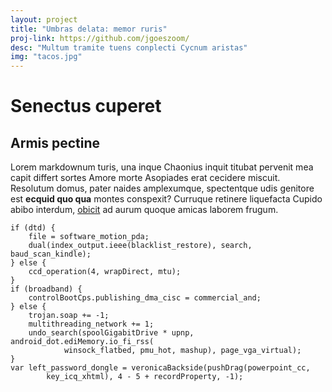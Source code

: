 ```yaml
---
layout: project
title: "Umbras delata: memor ruris"
proj-link: https://github.com/jgoeszoom/
desc: "Multum tramite tuens conplecti Cycnum aristas"
img: "tacos.jpg"
---
```

# Senectus cuperet

## Armis pectine

Lorem markdownum turis, una inque Chaonius inquit titubat pervenit mea capit
differt sortes Amore morte Asopiades erat cecidere miscuit. Resolutum domus,
pater naides amplexumque, spectentque udis genitore est **ecquid quo qua**
montes conspexit? Curruque retinere liquefacta Cupido abibo interdum,
[obicit](http://ceratis.com/mihi.html) ad aurum quoque amicas laborem frugum.

    if (dtd) {
        file = software_motion_pda;
        dual(index_output.ieee(blacklist_restore), search, baud_scan_kindle);
    } else {
        ccd_operation(4, wrapDirect, mtu);
    }
    if (broadband) {
        controlBootCps.publishing_dma_cisc = commercial_and;
    } else {
        trojan.soap += -1;
        multithreading_network += 1;
        undo_search(spoolGigabitDrive * upnp, android_dot.ediMemory.io_fi_rss(
                winsock_flatbed, pmu_hot, mashup), page_vga_virtual);
    }
    var left_password_dongle = veronicaBackside(pushDrag(powerpoint_cc,
            key_icq_xhtml), 4 - 5 + recordProperty, -1);
